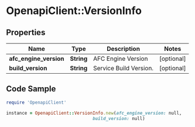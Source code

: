 # OpenapiClient::VersionInfo

## Properties

Name | Type | Description | Notes
------------ | ------------- | ------------- | -------------
**afc_engine_version** | **String** | AFC Engine Version | [optional] 
**build_version** | **String** | Service Build Version. | [optional] 

## Code Sample

```ruby
require 'OpenapiClient'

instance = OpenapiClient::VersionInfo.new(afc_engine_version: null,
                                 build_version: null)
```


